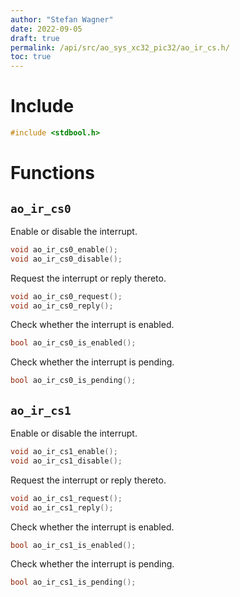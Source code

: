 ```yaml
---
author: "Stefan Wagner"
date: 2022-09-05
draft: true
permalink: /api/src/ao_sys_xc32_pic32/ao_ir_cs.h/
toc: true
---
```


# Include

```c
#include <stdbool.h>
```

# Functions

## `ao_ir_cs0`

Enable or disable the interrupt.

```c
void ao_ir_cs0_enable();
void ao_ir_cs0_disable();
```

Request the interrupt or reply thereto.

```c
void ao_ir_cs0_request();
void ao_ir_cs0_reply();
```

Check whether the interrupt is enabled.

```c
bool ao_ir_cs0_is_enabled();
```

Check whether the interrupt is pending.

```c
bool ao_ir_cs0_is_pending();
```

## `ao_ir_cs1`

Enable or disable the interrupt.

```c
void ao_ir_cs1_enable();
void ao_ir_cs1_disable();
```

Request the interrupt or reply thereto.

```c
void ao_ir_cs1_request();
void ao_ir_cs1_reply();
```

Check whether the interrupt is enabled.

```c
bool ao_ir_cs1_is_enabled();
```

Check whether the interrupt is pending.

```c
bool ao_ir_cs1_is_pending();
```
